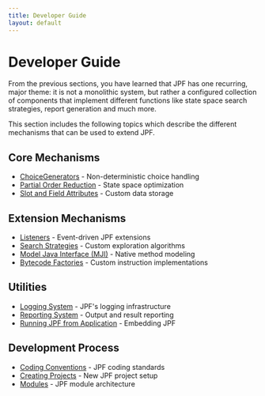 ```yaml
---
title: Developer Guide
layout: default
---
```


# Developer Guide

From the previous sections, you have learned that JPF has one recurring, major theme: it is not a monolithic system, but rather a configured collection of components that implement different functions like state space search strategies, report generation and much more.

This section includes the following topics which describe the different mechanisms that can be used to extend JPF.

## Core Mechanisms

- [ChoiceGenerators](ChoiceGenerators.html) - Non-deterministic choice handling
- [Partial Order Reduction](Partial-Order-Reduction.html) - State space optimization
- [Slot and Field Attributes](Slot-and-field-attributes.html) - Custom data storage

## Extension Mechanisms

- [Listeners](Listeners.html) - Event-driven JPF extensions
- [Search Strategies](Search-Strategies.html) - Custom exploration algorithms
- [Model Java Interface (MJI)](Model-Java-Interface.html) - Native method modeling
- [Bytecode Factories](Bytecode-Factories.html) - Custom instruction implementations

## Utilities

- [Logging System](Logging-system.html) - JPF's logging infrastructure
- [Reporting System](Reporting-System.html) - Output and result reporting
- [Running JPF from Application](Running-JPF-from-application.html) - Embedding JPF

## Development Process

- [Coding Conventions](Coding-convention.html) - JPF coding standards
- [Creating Projects](create_project.html) - New JPF project setup
- [Modules](modules.html) - JPF module architecture
